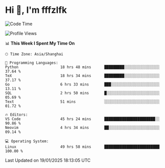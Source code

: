 # Hi 👋, I'm fffzlfk

<!--START_SECTION:waka-->
![Code Time](http://img.shields.io/badge/Code%20Time-1%2C169%20hrs%2032%20mins-blue)

![Profile Views](http://img.shields.io/badge/Profile%20Views-0-blue)

📊 **This Week I Spent My Time On** 

```text
🕑︎ Time Zone: Asia/Shanghai

💬 Programming Languages: 
Python                   18 hrs 48 mins      █████████░░░░░░░░░░░░░░░░   37.64 % 
TeX                      18 hrs 34 mins      █████████░░░░░░░░░░░░░░░░   37.17 % 
Go                       6 hrs 33 mins       ███░░░░░░░░░░░░░░░░░░░░░░   13.11 % 
SQL                      2 hrs 50 mins       █░░░░░░░░░░░░░░░░░░░░░░░░   05.69 % 
Text                     51 mins             ░░░░░░░░░░░░░░░░░░░░░░░░░   01.72 % 

🔥 Editors: 
VS Code                  45 hrs 24 mins      ███████████████████████░░   90.86 % 
Neovim                   4 hrs 34 mins       ██░░░░░░░░░░░░░░░░░░░░░░░   09.14 % 

💻 Operating System: 
Linux                    49 hrs 58 mins      █████████████████████████   100.00 % 
```


 Last Updated on 19/01/2025 18:13:05 UTC
<!--END_SECTION:waka-->
